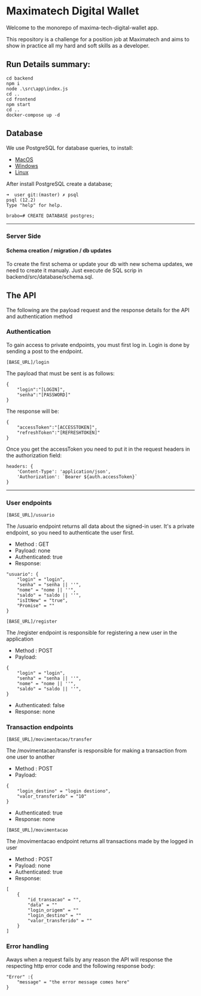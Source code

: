 Maximatech Digital Wallet
===

Welcome to the monorepo of maxima-tech-digital-wallet app.

This repository is a challenge for a position job at Maximatech and aims to show in practice all my hard and soft skills as a developer.

## Run Details summary:

```
cd backend
npm i
node .\src\app\index.js
cd ..
cd frontend
npm start
cd ..
docker-compose up -d
```


## Database

We use PostgreSQL for database queries, to install:

- [MacOS](https://gist.github.com/ibraheem4/ce5ccd3e4d7a65589ce84f2a3b7c23a3)
- [Windows](https://www.postgresql.org/download/windows/)
- [Linux](https://www.postgresql.org/download/linux/)

After install PostgreSQL create a database;

```shell
➜  user git:(master) ✗ psql
psql (12.2)
Type "help" for help.

brabo=# CREATE DATABASE postgres;
```

---

### Server Side
#### Schema creation / migration / db updates

To create the first schema or update your db with new schema updates, we need to create it manualy. Just execute de SQL scrip in backend/src/database/schema.sql.


## The API

The following are the payload request and the response details for the API and authentication method

### Authentication

To gain access to private endpoints, you must first log in.
Login is done by sending a post to the endpoint.
```
[BASE_URL]/login
```
The payload that must be sent is as follows:
```
{
    "login":"[LOGIN]",
    "senha":"[PASSWORD]"
}
```
The response will be:

```
{
    "accessToken":"[ACCESSTOKEN]",
    "refreshToken":"[REFRESHTOKEN]"
}
```
Once you get the accessToken you need to put it in the request headers in the authorization field:
```
headers: { 
    'Content-Type': 'application/json',
    'Authorization': `Bearer ${auth.accessToken}`
}
```
---
### User endpoints
```
[BASE_URL]/usuario
```
The /usuario endpoint returns all data about the signed-in user.
It's a private endpoint, so you need to authenticate the user first.
* Method : GET
* Payload: none
* Authenticated: true
* Response:
```
"usuario": {
    "login" = "login",
    "senha" = "senha || ''",
    "nome" = "nome || ''",
    "saldo" = "saldo || ''",
    "isItNew" = "true",
    "Promise" = ""
}
```
```
[BASE_URL]/register
```
The /register endpoint is responsible for registering a new user in the application
* Method : POST
* Payload: 
```
{
    "login" = "login",
    "senha" = "senha || ''",
    "nome" = "nome || ''",
    "saldo" = "saldo || ''",
}
```
* Authenticated: false
* Response: none

### Transaction endpoints
```
[BASE_URL]/movimentacao/transfer
```
The /movimentacao/transfer is responsible for making a transaction from one user to another
* Method : POST
* Payload: 
```
{
    "login_destino" = "login destiono",
    "valor_transferido" = "10"
}
```
* Authenticated: true
* Response: none

```
[BASE_URL]/movimentacao
```
The /movimentacao endpoint returns all transactions made by the logged in user
* Method : POST
* Payload: none
* Authenticated: true
* Response:
```
[
    {
        "id_transacao" = "",
        "data" = ""
        "login_origem" = ""
        "login_destino" = ""
        "valor_transferido" = ""
    }
]
```
### Error handling
Aways when a request fails by any reason the API will response the respecting http error code and the following response body:
```
"Error" :{
    "message" = "the error message comes here"
}
```